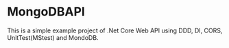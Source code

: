# MongoDBAPI

This is a simple example project of .Net Core Web API using DDD, DI, CORS, UnitTest(MStest) and MondoDB.
